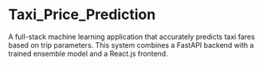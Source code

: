 # Taxi_Price_Prediction
A full-stack machine learning application that accurately predicts taxi fares based on trip parameters. This system combines a FastAPI backend with a trained ensemble model and a React.js frontend.
